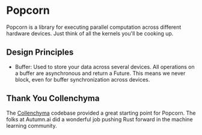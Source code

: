 # Popcorn

Popcorn is a library for executing parallel computation across different
hardware devices. Just think of all the kernels you'll be cooking up.

## Design Principles

* Buffer: Used to store your data across several devices. All operations
  on a buffer are asynchronous and return a Future. This means we never
block, even for buffer synchronization across devices.

## Thank You Collenchyma

The [Collenchyma](https://github.com/autumnai/collenchyma) codebase provided a great starting point for
Popcorn. The folks at Autumn.ai did a wonderful job pushing Rust forward
in the machine learning community.
